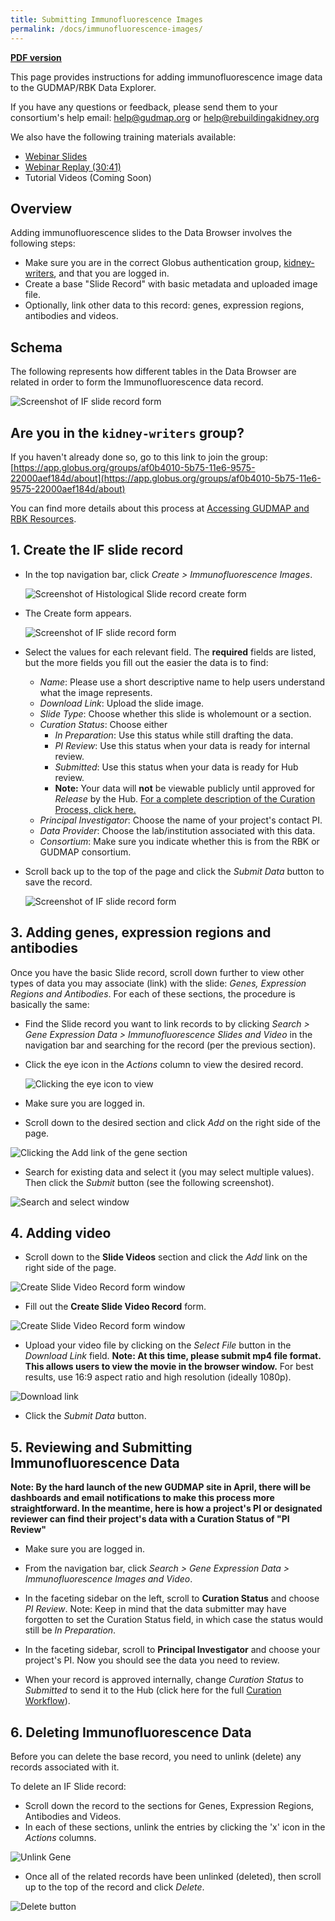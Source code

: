 ```yaml
---
title: Submitting Immunofluorescence Images
permalink: /docs/immunofluorescence-images/
---
```


<!-- uncomment when generating PDF in Atom 
# Submitting Immunofluorescence Images
-->
<!-- comment out when generating PDF in Atom -->
**[PDF version](https://github.com/informatics-isi-edu/gudmap-rbk/wiki/Submitting-Immunofluorescence-Images.pdf)**


This page provides instructions for adding immunofluorescence image data to the GUDMAP/RBK Data Explorer.

If you have any questions or feedback, please send them to your consortium's help email: [help@gudmap.org](mailto:help@gudmap.org) or [help@rebuildingakidney.org](mailto:help@rebuildingakidney.org)

We also have the following training materials available:
* [Webinar Slides](/assets/slides/GUDMAP-RBK-12132017-data_submission_workshop-if.pptx?raw=true)
* [Webinar Replay (30:41)](https://youtu.be/UrG8vnBE1YQ)
* Tutorial Videos (Coming Soon)

<a name="overview"/>

## Overview

Adding immunofluorescence slides to the Data Browser involves the following steps:

* Make sure you are in the correct Globus authentication group, [kidney-writers](/docs/protocols#1-join-the-kidney-writers-group), and that you are logged in.
* Create a base "Slide Record" with basic metadata and uploaded image file. 
* Optionally, link other data to this record: genes, expression regions, antibodies and videos.

<div class="page-break"></div>

<a name="schema"/>

## Schema

The following represents how different tables in the Data Browser are related in order to form the Immunofluorescence data record.

![Screenshot of IF slide record form](/assets/wiki_images/submitting-data/if-schema.jpg)

<a name="globus"/>

## Are you in the `kidney-writers` group?

If you haven't already done so, go to this link to join the group: [https://app.globus.org/groups/af0b4010-5b75-11e6-9575-22000aef184d/about](https://app.globus.org/groups/af0b4010-5b75-11e6-9575-22000aef184d/about)

You can find more details about this process at [Accessing GUDMAP and RBK Resources](/docs/accessing-gudmap-and-rbk-resources).


<div class="page-break"></div>

<a name="create-slide"/>

## 1. Create the IF slide record

* In the top navigation bar, click _Create > Immunofluorescence Images_.

    ![Screenshot of Histological Slide record create form](/assets/wiki_images/submitting-data/if-navigation.png)

<div class="page-break"></div>
  
*  The Create form appears.
  
    ![Screenshot of IF slide record form](/assets/wiki_images/submitting-data/if-slide-record-form.png)
  
  <div class="page-break"></div>
  
  * Select the values for each relevant field. The **required** fields are listed, but the more fields you fill out the easier the data is to find:
    * _Name_: Please use a short descriptive name to help users understand what the image represents.
    * _Download Link_: Upload the slide image.
    * _Slide Type_: Choose whether this slide is wholemount or a section.
    * _Curation Status_: Choose either
      * _In Preparation_: Use this status while still drafting the data.
      * _PI Review_: Use this status when your data is ready for internal review. 
      * _Submitted_: Use this status when your data is ready for Hub review. 
      * **Note:** Your data will **not** be viewable publicly until approved for _Release_ by the Hub. [For a complete description of the Curation Process, click here.](/docs/curation-workflow)
    * _Principal Investigator_: Choose the name of your project's contact PI.
    * _Data Provider_: Choose the lab/institution associated with this data.
    * _Consortium_: Make sure you indicate whether this is from the RBK or GUDMAP consortium.

* Scroll back up to the top of the page and click the _Submit Data_ button to save the record.

    ![Screenshot of IF slide record form](/assets/wiki_images/submitting-data/chaise-submit.png)


<div class="page-break"></div>
    
<a name="antibodies-genes"/>

## 3. Adding genes, expression regions and antibodies

Once you have the basic Slide record, scroll down further to view other types of data you may associate (link) with the slide: _Genes, Expression Regions and Antibodies_. For each of these sections, the procedure is basically the same: 

* Find the Slide record you want to link records to by clicking _Search > Gene Expression Data > Immunofluorescence Slides and Video_ in the navigation bar and searching for the record (per the previous section).
  
* Click the eye icon in the _Actions_ column to view the desired record.

  ![Clicking the eye icon to view](/assets/wiki_images/submitting-data/if-viewing.png)
  
* Make sure you are logged in.
* Scroll down to the desired section and click _Add_ on the right side of the page.

![Clicking the Add link of the gene section](/assets/wiki_images/submitting-data/if-add-link.png)

* Search for existing data and select it (you may select multiple values). Then click the _Submit_ button (see the following screenshot).

![Search and select window](/assets/wiki_images/submitting-data/if-search-select.png)

<div class="page-break"></div>

<a name="video"/>

## 4. Adding video

* Scroll down to the **Slide Videos** section and click the _Add_ link on the right side of the page.

![Create Slide Video Record form window](/assets/wiki_images/submitting-data/if-add-link-video.png)

* Fill out the **Create Slide Video Record** form. 

![Create Slide Video Record form window](/assets/wiki_images/submitting-data/if-create-slide-video-record.png)

* Upload your video file by clicking on the _Select File_ button in the _Download Link_ field. **Note: At this time, please submit mp4 file format. This allows users to view the movie in the browser window.** For best results, use 16:9 aspect ratio and high resolution (ideally 1080p).

![Download link](/assets/wiki_images/submitting-data/if-create-slide-video-record-download.png)


* Click the _Submit Data_ button.


<div class="page-break"></div>
<a name="reviewing-submitting"/>

## 5. Reviewing and Submitting Immunofluorescence Data

**Note: By the hard launch of the new GUDMAP site in April, there will be dashboards and email notifications to make this process more straightforward. In the meantime, here is how a project's PI or designated reviewer can find their project's data with a Curation Status of "PI Review"**

* Make sure you are logged in.

* From the navigation bar, click _Search > Gene Expression Data > Immunofluorescence Images and Video_.

* In the faceting sidebar on the left, scroll to **Curation Status** and choose _PI Review_. Note: Keep in mind that the data submitter may have forgotten to set the Curation Status field, in which case the status would still be _In Preparation_.

* In the faceting sidebar, scroll to **Principal Investigator** and choose your project's PI. Now you should see the data you need to review.

* When your record is approved internally, change _Curation Status_ to _Submitted_ to send it to the Hub (click here for the full [Curation Workflow](/docs/curation-workflow)).

<div class="page-break"></div>

<a name="delete"/>

## 6. Deleting Immunofluorescence Data

Before you can delete the base record, you need to unlink (delete) any records associated with it.

To delete an IF Slide record:

* Scroll down the record to the sections for Genes, Expression Regions, Antibodies and Videos.
* In each of these sections, unlink the entries by clicking the 'x' icon in the _Actions_ columns.

![Unlink Gene](/assets/wiki_images/submitting-data/if-unlink-gene.png)

* Once all of the related records have been unlinked (deleted), then scroll up to the top of the record and click _Delete_.

![Delete button](/assets/wiki_images/submitting-data/chaise-delete-option.png)
